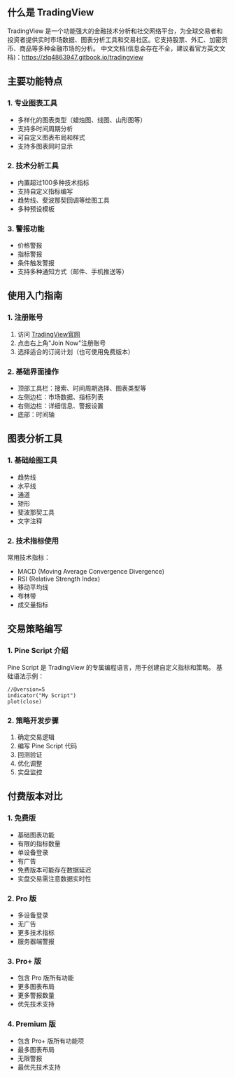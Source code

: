 ## 什么是 TradingView
TradingView 是一个功能强大的金融技术分析和社交网络平台，为全球交易者和投资者提供实时市场数据、图表分析工具和交易社区。它支持股票、外汇、加密货币、商品等多种金融市场的分析。
中文文档(信息会存在不全，建议看官方英文文档)：https://zlq4863947.gitbook.io/tradingview 

## 主要功能特点
### 1. 专业图表工具
- 多样化的图表类型（蜡烛图、线图、山形图等）
- 支持多时间周期分析
- 可自定义图表布局和样式
- 支持多图表同时显示
### 2. 技术分析工具
- 内置超过100多种技术指标
- 支持自定义指标编写
- 趋势线、斐波那契回调等绘图工具
- 多种预设模板
### 3. 警报功能
- 价格警报
- 指标警报
- 条件触发警报
- 支持多种通知方式（邮件、手机推送等）
## 使用入门指南
### 1. 注册账号
1. 访问 [TradingView官网](https://www.tradingview.com)
2. 点击右上角"Join Now"注册账号
3. 选择适合的订阅计划（也可使用免费版本）
   
### 2. 基础界面操作
- 顶部工具栏：搜索、时间周期选择、图表类型等
- 左侧边栏：市场数据、指标列表
- 右侧边栏：详细信息、警报设置
- 底部：时间轴
## 图表分析工具
### 1. 基础绘图工具
- 趋势线
- 水平线
- 通道
- 矩形
- 斐波那契工具
- 文字注释
### 2. 技术指标使用
常用技术指标：
- MACD (Moving Average Convergence Divergence)
- RSI (Relative Strength Index)
- 移动平均线
- 布林带
- 成交量指标
## 交易策略编写

### 1. Pine Script 介绍
Pine Script 是 TradingView 的专属编程语言，用于创建自定义指标和策略。
基础语法示例：
```
//@version=5
indicator("My Script")
plot(close)
```
### 2. 策略开发步骤
1. 确定交易逻辑
2. 编写 Pine Script 代码
3. 回测验证
4. 优化调整
5. 实盘监控
## 付费版本对比
### 1. 免费版
- 基础图表功能
- 有限的指标数量
- 单设备登录
- 有广告
- 免费版本可能存在数据延迟
- 实盘交易需注意数据实时性
### 2. Pro 版
- 多设备登录
- 无广告
- 更多技术指标
- 服务器端警报
### 3. Pro+ 版
- 包含 Pro 版所有功能
- 更多图表布局
- 更多警报数量
- 优先技术支持
### 4. Premium 版
- 包含 Pro+ 版所有功能项
- 最多图表布局
- 无限警报
- 最优先技术支持
